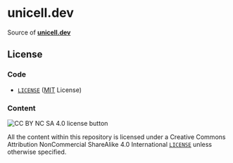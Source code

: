 # unicell.dev

Source of [**unicell.dev**](https://unicell.dev)

## License

### Code

- [`LICENSE`](LICENSE) ([MIT][mit] License)

[mit]: http://www.opensource.org/licenses/MIT


### Content

![CC BY NC SA 4.0 license button][cc-by-nc-sa-png]

All the content within this repository is licensed under a Creative Commons
Attribution NonCommercial ShareAlike 4.0 International [`LICENSE`][cc-by-nc-sa]
unless otherwise specified.

[cc-by-nc-sa]: https://creativecommons.org/licenses/by-nc-sa/4.0/legalcode
[cc-by-nc-sa-png]: https://licensebuttons.net/l/by-nc-sa/4.0/88x31.png
